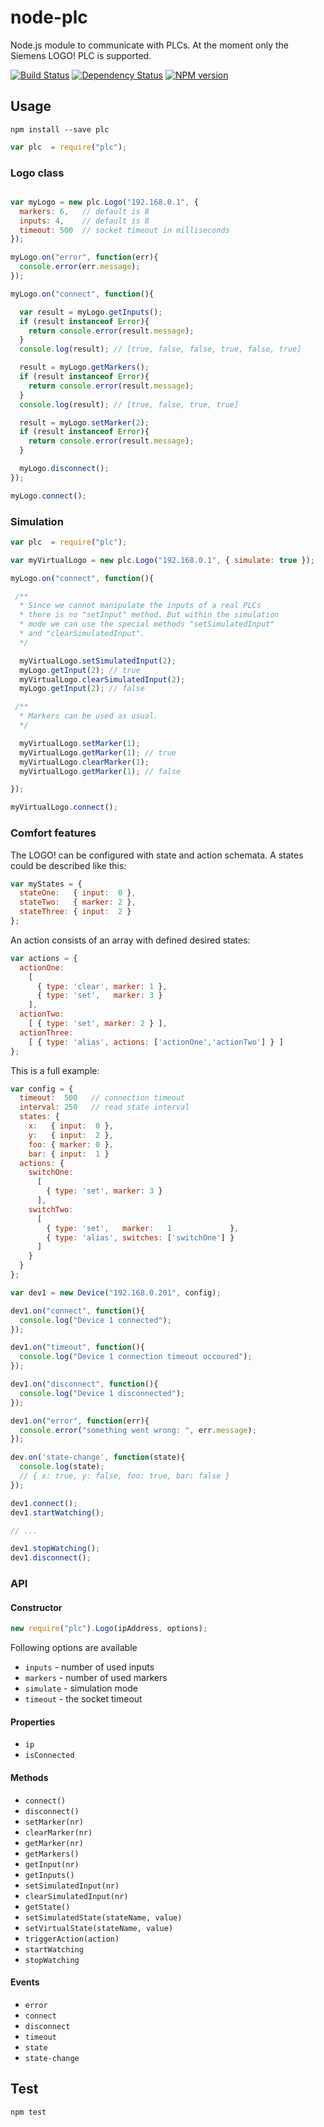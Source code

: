 # node-plc

Node.js module to communicate with PLCs.
At the moment only the Siemens LOGO! PLC is supported.

[![Build Status](https://secure.travis-ci.org/flosse/node-plc.png)](http://travis-ci.org/flosse/node-plc)
[![Dependency Status](https://gemnasium.com/flosse/node-plc.png)](https://gemnasium.com/flosse/node-plc)
[![NPM version](https://badge.fury.io/js/plc.png)](http://badge.fury.io/js/plc)

## Usage

```shell
npm install --save plc
```

```javascript
var plc  = require("plc");
```

### Logo class

```javascript

var myLogo = new plc.Logo("192.168.0.1", {
  markers: 6,   // default is 8
  inputs: 4,    // default is 8
  timeout: 500  // socket timeout in milliseconds
});

myLogo.on("error", function(err){
  console.error(err.message);
});

myLogo.on("connect", function(){

  var result = myLogo.getInputs();
  if (result instanceof Error){
    return console.error(result.message);
  }
  console.log(result); // [true, false, false, true, false, true]

  result = myLogo.getMarkers();
  if (result instanceof Error){
    return console.error(result.message);
  }
  console.log(result); // [true, false, true, true]

  result = myLogo.setMarker(2);
  if (result instanceof Error){
    return console.error(result.message);
  }

  myLogo.disconnect();
});

myLogo.connect();
```

### Simulation

```javascript
var plc  = require("plc");

var myVirtualLogo = new plc.Logo("192.168.0.1", { simulate: true });

myLogo.on("connect", function(){

 /**
  * Since we cannot manipulate the inputs of a real PLCs
  * there is no "setInput" method. But within the simulation
  * mode we can use the special methods "setSimulatedInput"
  * and "clearSimulatedInput".
  */

  myVirtualLogo.setSimulatedInput(2);
  myLogo.getInput(2); // true
  myVirtualLogo.clearSimulatedInput(2);
  myLogo.getInput(2); // false

 /**
  * Markers can be used as usual.
  */

  myVirtualLogo.setMarker(1);
  myVirtualLogo.getMarker(1); // true
  myVirtualLogo.clearMarker(1);
  myVirtualLogo.getMarker(1); // false

});

myVirtualLogo.connect();
```

### Comfort features

The LOGO! can be configured with state and action schemata.
A states could be described like this:

```javascript
var myStates = {
  stateOne:   { input:  0 },
  stateTwo:   { marker: 2 },
  stateThree: { input:  2 }
};
```

An action consists of an array with defined desired states:

```javascript
var actions = {
  actionOne:
    [
      { type: 'clear', marker: 1 },
      { type: 'set',   marker: 3 }
    ],
  actionTwo:
    [ { type: 'set', marker: 2 } ],
  actionThree:
    [ { type: 'alias', actions: ['actionOne','actionTwo'] } ]
};
```

This is a full example:

```javascript
var config = {
  timeout:  500   // connection timeout
  interval: 250   // read state interval
  states: {
    x:   { input:  0 },
    y:   { input:  2 },
    foo: { marker: 0 },
    bar: { input:  1 }
  actions: {
    switchOne:
      [
        { type: 'set', marker: 3 }
      ],
    switchTwo:
      [
        { type: 'set',   marker:   1             },
        { type: 'alias', switches: ['switchOne'] }
      ]
    }
  }
};

var dev1 = new Device("192.168.0.201", config);

dev1.on("connect", function(){
  console.log("Device 1 connected");
});

dev1.on("timeout", function(){
  console.log("Device 1 connection timeout occoured");
});

dev1.on("disconnect", function(){
  console.log("Device 1 disconnected");
});

dev1.on("error", function(err){
  console.error("something went wrong: ", err.message);
});

dev.on('state-change', function(state){
  console.log(state);
  // { x: true, y: false, foo: true, bar: false }
});

dev1.connect();
dev1.startWatching();

// ...

dev1.stopWatching();
dev1.disconnect();
```

### API

#### Constructor

```javascript
new require("plc").Logo(ipAddress, options);
```

Following options are available

- `inputs` - number of used inputs
- `markers` - number of used markers
- `simulate` - simulation mode
- `timeout` - the socket timeout

#### Properties

- `ip`
- `isConnected`

#### Methods

- `connect()`
- `disconnect()`
- `setMarker(nr)`
- `clearMarker(nr)`
- `getMarker(nr)`
- `getMarkers()`
- `getInput(nr)`
- `getInputs()`
- `setSimulatedInput(nr)`
- `clearSimulatedInput(nr)`
- `getState()`
- `setSimulatedState(stateName, value)`
- `setVirtualState(stateName, value)`
- `triggerAction(action)`
- `startWatching`
- `stopWatching`

#### Events

- `error`
- `connect`
- `disconnect`
- `timeout`
- `state`
- `state-change`

## Test

```
npm test
```
